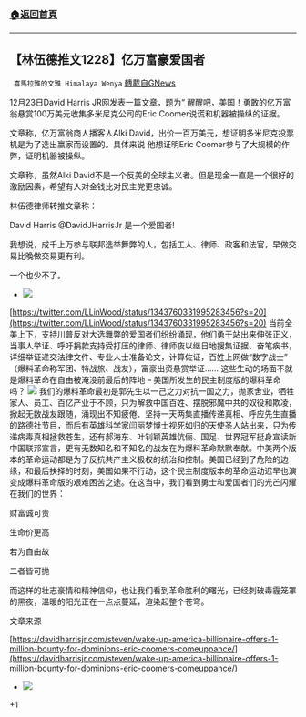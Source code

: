 ###  [:house:返回首頁](https://github.com/ourhimalayas/txt)
---

## 【林伍德推文1228】亿万富豪爱国者
` 喜馬拉雅的文雅 Himalaya Wenya` [轉載自GNews](https://gnews.org/zh-hans/694910/)

12月23日David Harris JR网发表一篇文章，题为“ 醒醒吧，美国！勇敢的亿万富翁悬赏100万美元收集多米尼克公司的Eric Coomer说谎和机器被操纵的证据。

文章称，亿万富翁商人播客人Alki David，出价一百万美元，想证明多米尼克投票机是为了选出赢家而设置的。具体来说 他想证明Eric Coomer参与了大规模的作弊，证明机器被操纵。

文章称，虽然Alki David不是一个反美的全球主义者。但是现金一直是一个很好的激励因素，希望有人对金钱比对民主党更忠诚。

林伍德律师转推文章称：

David Harris @DavidJHarrisJr 
是一个爱国者!

我想说，成千上万参与联邦选举舞弊的人，包括工人、律师、政客和法官，早做交易比晚做交易更有利。

一个也少不了。

- ![]()![](https://gnews.org/wp-content/uploads/2020/12/david-harris.png)

[https://twitter.com/LLinWood/status/1343760331995283456?s=20](https://twitter.com/LLinWood/status/1343760331995283456?s=20)
当前全美上下，支持川普反对大选舞弊的爱国者们纷纷涌现，他们勇于站出来伸张正义，当事人举证、呼吁捐款支持受打压的律师、律师夜以继日地搜集证据、奋笔疾书，详细举证递交法律文件、专业人士准备论文，计算佐证，百姓上网做“数字战士” （爆料革命称军团、特战旅、战友），富豪出资悬赏举证…… 这些生动的场面不就是爆料革命在自由被淹没前最后的阵地 – 美国所发生的民主制度版的爆料革命吗？
![]()![](https://gnews.org/wp-content/uploads/2020/12/EpVjWpkVQAAtjDZ-3.jpg)
我们的爆料革命最初是郭先生以一己之力对抗一国之力，抛家舍业，牺牲家人、员工、百亿产业于不顾，只为解救中国百姓、摆脱邪魔中共的奴役和欺凌，掀起无数战友跟随，涌现出不知疲倦、坚持一天两集直播传递真相、呼应先生直播的路德社节目，而后有英雄科学家闫丽梦博士视死如归的天使圣人站出来，只为传递病毒真相拯救苍生，还有郝海东、叶钊颖英雄伉俪、国足、世界冠军挺身宣读新中国联邦宣言，更有无数知名和不知名的战友在为爆料革命默默奉献。中美两个版本的革命运动都是为了反抗共产主义极权的统治和控制。美国已经到了危险的边缘，和最后抉择的时刻，美国如果不行动，这个民主制度版本的革命运动迟早也演变成爆料革命版的艰难困苦之途。在这当中，我们看到勇士和爱国者们的光芒闪耀在我们的世界：

财富诚可贵

生命价更高

若为自由故

二者皆可抛

而这样的壮志豪情和精神信仰，也让我们看到革命胜利的曙光，已经刺破毒霾笼罩的黑夜，温暖的阳光正在一点点蔓延，渲染起整个苍穹。



文章来源

[https://davidharrisjr.com/steven/wake-up-america-billionaire-offers-1-million-bounty-for-dominions-eric-coomers-comeuppance/](https://davidharrisjr.com/steven/wake-up-america-billionaire-offers-1-million-bounty-for-dominions-eric-coomers-comeuppance/)





- ![]()![](https://gnews.org/wp-content/uploads/2020/12/Wenya-Logo-6.png)




+1
